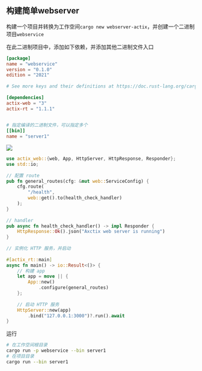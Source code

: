 ## 构建简单webserver

构建一个项目并转换为工作空间`cargo new webserver-actix`，并创建一个二进制项目`webservice`

在此二进制项目中，添加如下依赖，并添加其他二进制文件入口


```toml
[package]
name = "webservice"
version = "0.1.0"
edition = "2021"
  
# See more keys and their definitions at https://doc.rust-lang.org/cargo/reference/manifest.html
  
[dependencies]
actix-web = "3"
actix-rt = "1.1.1"

  
# 指定编译的二进制文件，可以指定多个
[[bin]]
name = "server1"
```


![](../../../../markdown_img/Pasted%20image%2020230523152755.png)

```rust
use actix_web::{web, App, HttpServer, HttpResponse, Responder};
use std::io;
  
// 配置 route
pub fn general_routes(cfg: &mut web::ServiceConfig) {
	cfg.route(
		"/health",
		web::get().to(health_check_handler)
	);
}
  
// handler
pub async fn health_check_handler() -> impl Responder {
	HttpResponse::Ok().json("Axctix web server is running")
}
  
// 实例化 HTTP 服务，并启动
  
#[actix_rt::main]
async fn main() -> io::Result<()> {
	// 构建 app
	let app = move || {
		App::new()
			.configure(general_routes)
	};
	
	// 启动 HTTP 服务
	HttpServer::new(app)
		.bind("127.0.0.1:3000")?.run().await
}
```

运行

```sh
# 在工作空间根目录
cargo run -p webservice --bin server1
# 在项目目录
cargo run --bin server1
```

